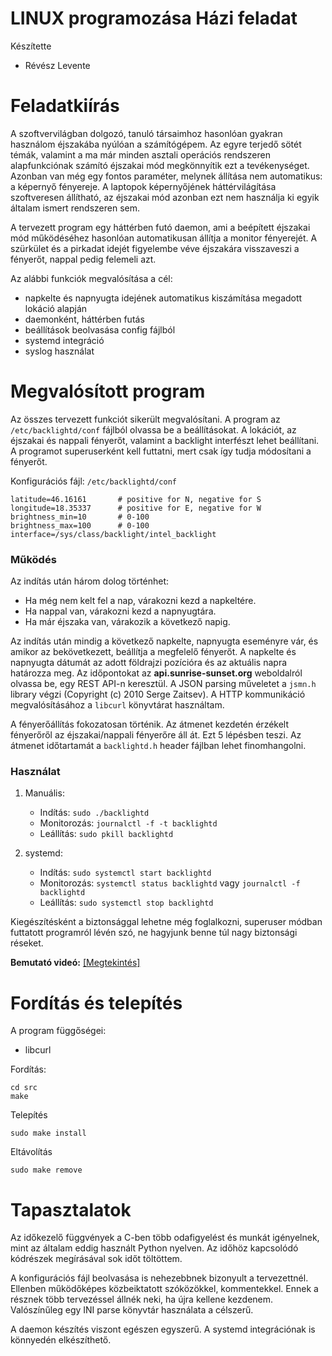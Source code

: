 # LINUX programozása Házi feladat

Készítette
- Révész Levente

# Feladatkiírás
A szoftvervilágban dolgozó, tanuló társaimhoz hasonlóan gyakran használom éjszakába nyúlóan a számítógépem. Az egyre terjedő sötét témák, valamint a ma már minden asztali operációs rendszeren alapfunkciónak számító éjszakai mód megkönnyítik ezt a tevékenységet. Azonban van még egy fontos paraméter, melynek állítása nem automatikus: a képernyő fényereje. A laptopok képernyőjének háttérvilágítása szoftveresen állítható, az éjszakai mód azonban ezt nem használja ki egyik általam ismert rendszeren sem.

A tervezett program egy háttérben futó daemon, ami a beépített éjszakai mód működéséhez hasonlóan automatikusan állítja a monitor fényerejét. A szürkület és a pirkadat idejét figyelembe véve éjszakára visszaveszi a fényerőt, nappal pedig felemeli azt.

Az alábbi funkciók megvalósítása a cél:
+ napkelte és napnyugta idejének automatikus kiszámítása megadott lokáció alapján
+ daemonként, háttérben futás
+ beállítások beolvasása config fájlból
+ systemd integráció
+ syslog használat

# Megvalósított program
Az összes tervezett funkciót sikerült megvalósítani. A program az `/etc/backlightd/conf` fájlból olvassa be a beállításokat. A lokációt, az éjszakai és nappali fényerőt, valamint a backlight interfészt lehet beállítani. A programot superuserként kell futtatni, mert csak így tudja módosítani a fényerőt.

Konfigurációs fájl: `/etc/backlightd/conf`
```
latitude=46.16161       # positive for N, negative for S
longitude=18.35337      # positive for E, negative for W
brightness_min=10       # 0-100
brightness_max=100      # 0-100
interface=/sys/class/backlight/intel_backlight
```
### Működés

Az indítás után három dolog történhet:
- Ha még nem kelt fel a nap, várakozni kezd a napkeltére.
- Ha nappal van, várakozni kezd a napnyugtára.
- Ha már éjszaka van, várakozik a következő napig.

Az indítás után mindig a következő napkelte, napnyugta eseményre vár, és amikor az bekövetkezett, beállítja a megfelelő fényerőt. A napkelte és napnyugta dátumát az adott földrajzi pozícióra és az aktuális napra határozza meg. Az időpontokat az **api.sunrise-sunset.org** weboldalról olvassa be, egy REST API-n keresztül. A JSON parsing műveletet a `jsmn.h` library végzi (Copyright (c) 2010 Serge Zaitsev). A HTTP kommunikáció megvalósításához a `libcurl` könyvtárat használtam.

A fényerőállítás fokozatosan történik. Az átmenet kezdetén érzékelt fényerőről az éjszakai/nappali fényerőre áll át. Ezt 5 lépésben teszi. Az átmenet időtartamát a `backlightd.h` header fájlban lehet finomhangolni.

### Használat
1. Manuális:
   - Indítás: `sudo ./backlightd`
   - Monitorozás: `journalctl -f -t backlightd`
   - Leállítás: `sudo pkill backlightd`

2. systemd:
    - Indítás: `sudo systemctl start backlightd`
    - Monitorozás: `systemctl status backlightd` vagy `journalctl -f backlightd`
    - Leállítás: `sudo systemctl stop backlightd`

Kiegészítésként a biztonsággal lehetne még foglalkozni, superuser módban futtatott programról lévén szó, ne hagyjunk benne túl nagy biztonsági réseket.

**Bemutató videó:** [[Megtekintés]](https://bmeedu-my.sharepoint.com/:v:/g/personal/levente_revesz_edu_bme_hu/EfOmo2lXFa5Mttp4BDckbDMBIjnmhIgkclp5TRBI4HybCA?e=SOXlw6)

# Fordítás és telepítés

A program függőségei:

- libcurl

Fordítás:

```
cd src
make
```

Telepítés
```
sudo make install
```

Eltávolítás
```
sudo make remove
```

# Tapasztalatok

Az időkezelő függvények a C-ben több odafigyelést és munkát igényelnek, mint az általam eddig használt Python nyelven. Az időhöz kapcsolódó kódrészek megírásával sok időt töltöttem. 

A konfigurációs fájl beolvasása is nehezebbnek bizonyult a tervezettnél. Ellenben működőképes közbeiktatott szóközökkel, kommentekkel. Ennek a résznek több tervezéssel állnék neki, ha újra kellene kezdenem. Valószínűleg egy INI parse könyvtár használata a célszerű.

A daemon készítés viszont egészen egyszerű. A systemd integrációnak is könnyedén elkészíthető.
